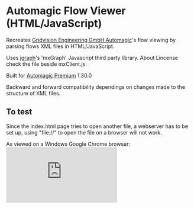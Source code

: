 # Automagic Flow Viewer (HTML/JavaScript)
Recreates [Gridvision Engineering GmbH Automagic](http://automagic4android.com/en/)'s flow viewing by parsing flows XML files in HTML/JavaScript.

Uses [jgraph](https://www.jgraph.com/)'s 'mxGraph' Javascript third party library. About Lincense check the file beside mxClient.js.

Built for [Automagic Premium](https://play.google.com/store/apps/details?id=ch.gridvision.ppam.androidautomagic) 1.30.0

Backward and forward compatibility dependings on changes made to the structure of XML files.

## To test
Since the index.html page tries to open another file, a webserver has to be set up, using "file://" to open the file on a browser will not work.

As viewed on a Windows Google Chrome browser:
![SOS](http://automagic4android.com/forum/download/file.php?id=698&sid=896a9ce04aa3f8e0d84fe326d0a0bf45)

